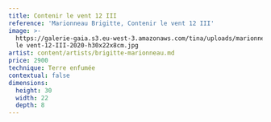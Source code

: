 ```yaml
---
title: Contenir le vent 12 III
reference: 'Marionneau Brigitte, Contenir le vent 12 III'
image: >-
  https://galerie-gaia.s3.eu-west-3.amazonaws.com/tina/uploads/marionneau-brigitte/galerie-gaia-brigitte-marionneau-Contenir
  le vent-12-III-2020-h30x22x8cm.jpg
artist: content/artists/brigitte-marionneau.md
price: 2900
technique: Terre enfumée
contextual: false
dimensions:
  height: 30
  width: 22
  depth: 8
---
```


